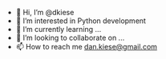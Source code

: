 - 👋 Hi, I’m @dkiese
- 👀 I’m interested in Python development
- 🌱 I’m currently learning ...
- 💞️ I’m looking to collaborate on ...
- 📫 How to reach me dan.kiese@gmail.com

<!---
dkiese/dkiese is a ✨ special ✨ repository because its `README.md` (this file) appears on your GitHub profile.
You can click the Preview link to take a look at your changes.
--->

